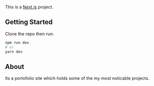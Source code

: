 This is a [Next.js](https://nextjs.org/) project.

## Getting Started

Clone the repo then run:

```bash
npm run dev
# or
yarn dev
```

## About

Its a portofolio site which holds some of the my most noticable projects.
